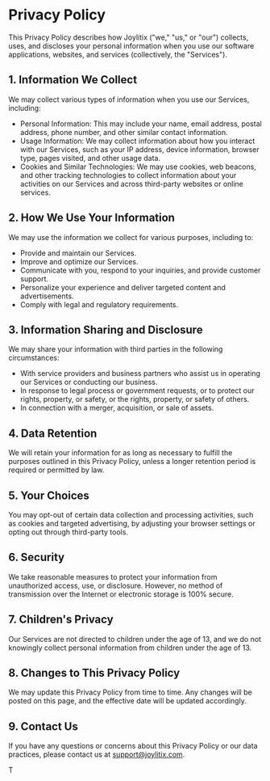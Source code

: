 # Privacy Policy
This Privacy Policy describes how Joylitix ("we," "us," or "our") collects, uses, and discloses your personal information when you use our software applications, websites, and services (collectively, the "Services").

## 1. Information We Collect

We may collect various types of information when you use our Services, including:

* Personal Information: This may include your name, email address, postal address, phone number, and other similar contact information.
* Usage Information: We may collect information about how you interact with our Services, such as your IP address, device information, browser type, pages visited, and other usage data.
* Cookies and Similar Technologies: We may use cookies, web beacons, and other tracking technologies to collect information about your activities on our Services and across third-party websites or online services.

## 2. How We Use Your Information

We may use the information we collect for various purposes, including to:

* Provide and maintain our Services.
* Improve and optimize our Services.
* Communicate with you, respond to your inquiries, and provide customer support.
* Personalize your experience and deliver targeted content and advertisements.
* Comply with legal and regulatory requirements.

## 3. Information Sharing and Disclosure

We may share your information with third parties in the following circumstances:

* With service providers and business partners who assist us in operating our Services or conducting our business.
* In response to legal process or government requests, or to protect our rights, property, or safety, or the rights, property, or safety of others.
* In connection with a merger, acquisition, or sale of assets.

## 4. Data Retention
We will retain your information for as long as necessary to fulfill the purposes outlined in this Privacy Policy, unless a longer retention period is required or permitted by law.

## 5. Your Choices
You may opt-out of certain data collection and processing activities, such as cookies and targeted advertising, by adjusting your browser settings or opting out through third-party tools.

## 6. Security
We take reasonable measures to protect your information from unauthorized access, use, or disclosure. However, no method of transmission over the Internet or electronic storage is 100% secure.

## 7. Children's Privacy
Our Services are not directed to children under the age of 13, and we do not knowingly collect personal information from children under the age of 13.

## 8. Changes to This Privacy Policy
We may update this Privacy Policy from time to time. Any changes will be posted on this page, and the effective date will be updated accordingly.

## 9. Contact Us
If you have any questions or concerns about this Privacy Policy or our data practices, please contact us at support@joylitix.com.

T